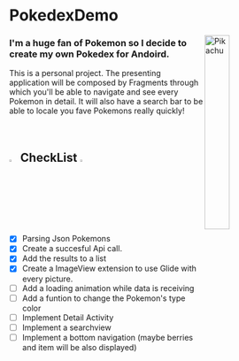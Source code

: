 # PokedexDemo

<img width="30%" align="right" alt="Pikachu" src="https://c.tenor.com/CLOdDxwfe4cAAAAC/fish-flopping.gif"/>

### I'm a huge fan of Pokemon so I decide to create my own Pokedex for Andoird.

This is a personal project. The presenting application will be composed by Fragments
through which you'll be able to navigate and see every Pokemon in detail.
It will also have a search bar to be able to locale you fave Pokemons really quickly!
</br>
</br>
</br>

## <img width="3%"  alt="Pikachu" src="https://66.media.tumblr.com/f4918498af34c8764de970a2ca76795b/tumblr_mvzj2elEQA1rfjowdo1_500.gif"/> CheckList <img width="3%"  alt="Pikachu" src="https://66.media.tumblr.com/f4918498af34c8764de970a2ca76795b/tumblr_mvzj2elEQA1rfjowdo1_500.gif"/>

- [x] Parsing Json Pokemons
- [x] Create a succesful Api call.
- [x] Add the results to a list
- [x] Create a ImageView extension to use Glide with every picture.
- [ ] Add a loading animation while data is receiving
- [ ] Add a funtion to change the Pokemon's type color
- [ ] Implement Detail Activity
- [ ] Implement a searchview
- [ ] Implement a bottom navigation (maybe berries and item will be also displayed)
